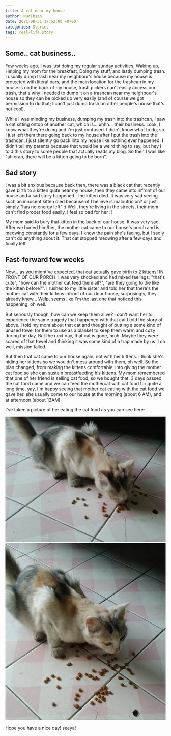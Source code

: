 ```yaml
---
title: A cat near my house
author: NurIhsan
date: 2021-08-31 17:52:00 +0700
categories: Stories
tags: real-life story
---
```


## Some.. cat business..

Few weeks ago, I was just doing my regular sunday activities, Waking up, Helping my mom for the breakfast, Doing my stuff, and lastly dumping trash. I usually dump trash near my neighbour's house because my house is protected with literal bars, and the main location for the trashcan in my house is on the back of my house, trash pickers can't easily access our trash, that's why I needed to dump it on a trashcan near my neighbour's house so they can be picked up very easily (and of course we got permission to do that; I can't just dump trash on other people's house that's not cool).

While I was minding my business, dumping my trash into the trashcan, I saw a cat sitting ontop of another cat, which is... uhhh... their business. Look, I know what they're doing and I'm just confused. I didn't know what to do, so I just left them there going back to my house after I put the trash into the trashcan, I just silently go back into my house like nothing ever happened. I didn't tell my parents because that would be a weird thing to say, but hey I told this story to some people that actually reads my blog. So then I was like "ah crap, there will be a kitten going to be born".

## Sad story

I was a bit anxious because back then, there was a black cat that recently gave birth to a kitten quite near my house, then they came into infront of our house and a sad story happened. The kitten died. It was very sad seeing such an innocent kitten died because of I believe is malnutricion? or just simply "has no energy left" :( Well, they're living in the streets, their mom can't find proper food easily, I feel so bad for her :(

My mom said to bury that kitten in the back of our house. It was very sad. After we buried him/her, the mother cat came to our house's porch and is meowing constantly for a few days. I know the pain she's facing, but I sadly can't do anything about it. That cat stopped meowing after a few days and finally left.

## Fast-forward few weeks

Now... as you might've expected, that cat actually gave birth to 2 kittens! IN FRONT OF OUR PORCH. I was very shocked and had mixed feelings, "that's cute", "how can the mother cat feed them all?", "are they going to die like the kitten before?". I rushed to my little sister and told her that there's the mother cat with their kittens infront of our door house, surprisingly, they already knew... Welp, seems like I'm the last one that noticed this happening, oh well.

But seriously though, how can we keep them alive? I don't want her to experience the same tragedy that happened with that cat I told the story of above. I told my mom about that cat and thought of putting a some kind of unused towel for them to use as a blanket to keep them warm and cozy during the day. But the next day, that cat is gone, bruh. Maybe they were scared of that towel and thinking it was some kind of a trap made by us :l oh well, mission failed.

But then that cat came to our house again, not with her kittens. I think she's hiding her kittens so we wouldn't mess around with them, oh well. So the plan changed, from making the kittens comfortable, into giving the mother cat food so she can sustain breastfeeding his kittens. My mom remembered that one of her friend is selling cat food, so we bought that. 3 days passed, the cat food came and we can feed the mothercat with cat food for quite a long time. yay, I'm happy seeing that mother cat eating with the cat food we gave her. she usually come to our house at the morning (about 6 AM), and at afternoon (about 12AM).

I've taken a picture of her eating the cat food as you can see here:

<img src="/assets/img/cat-near-my-house/mothercat-eat.jpg"/><img src="/assets/img/cat-near-my-house/mothercat-stand.jpg"/>

Hope you have a nice day! seeya!
